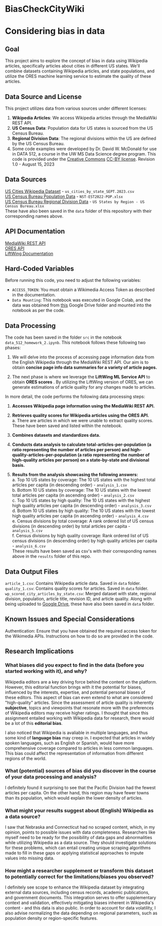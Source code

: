 # BiasCheckCityWiki
# Considering bias in data

## Goal
This project aims to explore the concept of bias in data using Wikipedia articles, specifically articles about cities in different US states. We'll combine datasets containing Wikipedia articles, and state populations, and utilize the ORES machine learning service to estimate the quality of these articles.

## Data Source and License
This project utilizes data from various sources under different licenses:

1. **Wikipedia Articles**: We access Wikipedia articles through the MediaWiki REST API.
2. **US Census Data**: Population data for US states is sourced from the US Census Bureau.
3. **Regional Division Data**: The regional divisions within the US are defined by the US Census Bureau.
4. Some code examples were developed by Dr. David W. McDonald for use in DATA 512, a course in the UW MS Data Science degree program. This code is provided under the [Creative Commons](https://creativecommons.org) [CC-BY license](https://creativecommons.org/licenses/by/4.0/). Revision 1.0 - August 15, 2023   

## Data Sources
[US Cities Wikipedia Dataset](https://drive.google.com/drive/folders/1qzJcMILGuf_GjvfjwXizN5B8T9VUGhLv)  - `us_cities_by_state_SEPT.2023.csv`  
[US Census Bureau Population Data](https://www.census.gov/data/tables/time-series/demo/popest/2020s-state-total.html)  - `NST-EST2022-POP.xlsx`  
[US Census Bureau Regional Division Data](https://drive.google.com/drive/folders/1qzJcMILGuf_GjvfjwXizN5B8T9VUGhLv)  - `US States by Region - US Census Bureau.xlsx`  
These have also been saved in the `data` folder of this repository with their corresponding names above.  

## API Documentation
[MediaWiki REST API](https://www.mediawiki.org/wiki/API:Main_page)  
[ORES API](https://ores.wikimedia.org/docs)  
[LiftWing Documentation](https://wikitech.wikimedia.org/wiki/Machine_Learning/LiftWing/Usage)  

## Hard-Coded Variables  
Before running this code, you need to adjust the following variables:  
- `ACCESS_TOKEN`: You must obtain a Wikimedia Access Token as described in the documentation.  
- `Data Mounting`: This notebook was executed in Google Colab, and the data was obtained from [this](https://drive.google.com/drive/folders/1qzJcMILGuf_GjvfjwXizN5B8T9VUGhLv?usp=sharing) Google Drive folder and mounted into the notebook as per the code.

## Data Processing   
The code has been saved in the folder `src` in the notebook `data_512_homework_2.ipynb`. This notebook follows these following two phases:  
1. We will delve into the process of accessing page information data from the English Wikipedia through the MediaWiki REST API. Our aim is to obtain **concise page info data summaries for a variety of article pages.**  

2. The next phase is where we leverage the **LiftWing ML Service API** to obtain **ORES scores** . By utilizing the LiftWing version of ORES, we can generate estimations of article quality for any changes made to articles.  
   
In more detail, the code performs the following data processing steps:  
1. **Accesses Wikipedia page information using the MediaWiki REST API.**  
   
3. **Retrieves quality scores for Wikipedia articles using the ORES API.**      
   a. There are articles in which we were unable to extract quality scores. These have been saved and listed within the notebook.
    
5. **Combines datasets and standardizes data.**   
   
7. **Conducts data analysis to calculate total-articles-per-population (a ratio representing the number of articles per person)  and high-quality-articles-per-population (a ratio representing the number of high-quality articles per person) on a state-by-state and divisional basis.**   
   
9. **Results from the analysis showcasing the following answers:**     
   a. Top 10 US states by coverage: The 10 US states with the highest total articles per capita (in descending order) - `analysis_1.csv`    
   b. Bottom 10 US states by coverage: The 10 US states with the lowest total articles per capita (in ascending order) - `analysis_2.csv`         
   c. Top 10 US states by high quality: The 10 US states with the highest high quality articles per capita (in descending order) - `analysis_3.csv`         
   d. Bottom 10 US states by high quality: The 10 US states with the lowest high quality articles per capita (in ascending order) - `analysis_4.csv`         
   e. Census divisions by total coverage: A rank ordered list of US census divisions (in descending order) by total articles per capita - `analysis_5.csv`       
   f. Census divisions by high quality coverage: Rank ordered list of US census divisions (in descending order) by high quality articles per capita - `analysis_6.csv`    
These results have been saved as csv's with their corresponding names above in the `results` folder of this repo.  


## Data Output Files  
`article_1.csv`: Contains Wikipedia article data. Saved in `data` folder.  
`quality_1.csv`: Contains quality scores for articles.  Saved in `data` folder.  
`wp_scored_city_articles_by_state.csv`: Merged dataset with state, regional division, population, article title, revision ID, and article quality.  Along with being uploaded to [Google Drive](https://drive.google.com/drive/folders/1qzJcMILGuf_GjvfjwXizN5B8T9VUGhLv?usp=drive_link), these have also been saved in `data` folder.  


## Known Issues and Special Considerations  
Authentication: Ensure that you have obtained the required access token for the Wikimedia APIs. Instructions on how to do so are provided in the code.    

## Research Implications   
### What biases did you expect to find in the data (before you started working with it), and why? 
Wikipedia editors are a key driving force behind the content on the platform. However, this editorial function brings with it the potential for biases, influenced by the interests, expertise, and potential personal biases of these editors. This aspect of bias can even extend to what are considered "high-quality" articles. Since the assessment of article quality is inherently **subjective**, topics and viewpoints that resonate more with the preferences of Wikipedia editors may receive higher ratings. I thought that since this assignment entailed working with Wikipedia data for research, there would be a lot of this **editorial bias**.   

I also noticed that Wikipedia is avaliable in multiple languages, and thus some kind of **language bias** may creep in. I expected that articles in widely spoken languages, such as English or Spanish, would have more comprehensive coverage compared to articles in less common languages. This bias could affect the representation of information from different regions of the world.

### What (potential) sources of bias did you discover in the course of your data processing and analysis?  
I definitely found it surprising to see that the Pacific Division had the fewest articles per capita. On the other hand, this region may have fewer towns than its population, which would explain the lower density of articles.

### What might your results suggest about (English) Wikipedia as a data source?  
I saw that Nebraska and Connecticut had no scraped content, which, in my opinion, points to possible issues with data completeness. Researchers like myself need to be ready for the possibility of data gaps and abnormalities while utilizing Wikipedia as a data source. They should investigate solutions for these problems, which can entail creating unique scraping algorithms made to fill in these gaps or applying statistical approaches to impute values into missing data.  

### How might a researcher supplement or transform this dataset to potentially correct for the limitations/biases you observed?  
I definitely see scope to enhance the Wikipedia dataset by integrating external data sources, including census records, academic publications, and government documents. This integration serves to offer supplementary context and validation, effectively mitigating biases inherent in Wikipedia's content - and this data is also public. In order to account for data volatility, I also advise normalizing the data depending on regional parameters, such as population density or region-specific features.


